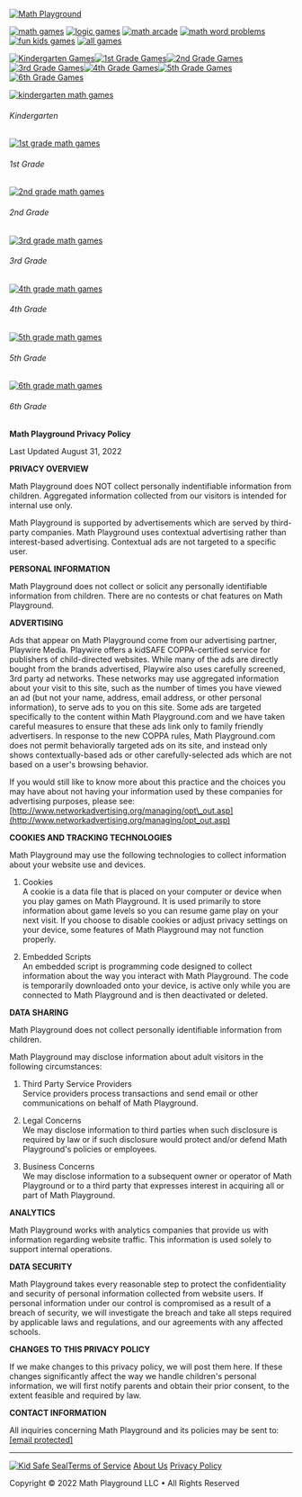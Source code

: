 [![Math Playground](images/logo-mp.png)](https://www.mathplayground.com/)

[![math games](buttons/button_math.png)](https://www.mathplayground.com/math-games.html) [![logic games](buttons/button_logic.png)](https://www.mathplayground.com/logic-games.html) [![math arcade](buttons/button_arcade.png)](https://www.mathplayground.com/ASB_Index.html) [![math word problems](buttons/button_story.png)](https://www.mathplayground.com/thinkingblocks.html) [![fun kids games](buttons/button_fun_games.png)](https://www.mathplayground.com/fun-skill-games.html) [![all games](buttons/button_all_games.png)](https://www.mathplayground.com/game_directory.html)

 [![Kindergarten Games](static/Global_Menu_Grade_K.png)](https://www.mathplayground.com/kindergarten_games.html)[![1st Grade Games](static/Global_Menu_Grade_1.png)](https://www.mathplayground.com/grade_1_games.html)[![2nd Grade Games](static/Global_Menu_Grade_2.png)](https://www.mathplayground.com/grade_2_games.html)[![3rd Grade Games](static/Global_Menu_Grade_3.png)](https://www.mathplayground.com/grade_3_games.html)[![4th Grade Games](static/Global_Menu_Grade_4.png)](https://www.mathplayground.com/grade_4_games.html)[![5th Grade Games](static/Global_Menu_Grade_5.png)](https://www.mathplayground.com/grade_5_games.html)[![6th Grade Games](static/Global_Menu_Grade_6.png)](https://www.mathplayground.com/grade_6_games.html)

[![kindergarten math games](css_images/btn_grade_k.png)](https://www.mathplayground.com/kindergarten_games.html)

###### Kindergarten

[![1st grade math games](css_images/btn_grade_1.png)](https://www.mathplayground.com/grade_1_games.html)

###### 1st Grade

[![2nd grade math games](css_images/btn_grade_2.png)](https://www.mathplayground.com/grade_2_games.html)

###### 2nd Grade

[![3rd grade math games](css_images/btn_grade_3.png)](https://www.mathplayground.com/grade_3_games.html)

###### 3rd Grade

[![4th grade math games](css_images/btn_grade_4.png)](https://www.mathplayground.com/grade_4_games.html)

###### 4th Grade

[![5th grade math games](css_images/btn_grade_5.png)](https://www.mathplayground.com/grade_5_games.html)

###### 5th Grade

[![6th grade math games](css_images/btn_grade_6.png)](https://www.mathplayground.com/grade_6_games.html)

###### 6th Grade

**Math Playground Privacy Policy**

Last Updated August 31, 2022

**PRIVACY OVERVIEW**

Math Playground does NOT collect personally indentifiable information from children. Aggregated information collected from our visitors is intended for internal use only.  
  
Math Playground is supported by advertisements which are served by third-party companies. Math Playground uses contextual advertising rather than interest-based advertising. Contextual ads are not targeted to a specific user.

**PERSONAL INFORMATION**

Math Playground does not collect or solicit any personally identifiable information from children. There are no contests or chat features on Math Playground.

**ADVERTISING**

Ads that appear on Math Playground come from our advertising partner, Playwire Media. Playwire offers a kidSAFE COPPA-certified service for publishers of child-directed websites. While many of the ads are directly bought from the brands advertised, Playwire also uses carefully screened, 3rd party ad networks. These networks may use aggregated information about your visit to this site, such as the number of times you have viewed an ad (but not your name, address, email address, or other personal information), to serve ads to you on this site. Some ads are targeted specifically to the content within Math Playground.com and we have taken careful measures to ensure that these ads link only to family friendly advertisers. In response to the new COPPA rules, Math Playground.com does not permit behaviorally targeted ads on its site, and instead only shows contextually-based ads or other carefully-selected ads which are not based on a user's browsing behavior.  
  
If you would still like to know more about this practice and the choices you may have about not having your information used by these companies for advertising purposes, please see: [http://www.networkadvertising.org/managing/opt\_out.asp](http://www.networkadvertising.org/managing/opt_out.asp)

**COOKIES AND TRACKING TECHNOLOGIES**

Math Playground may use the following technologies to collect information about your website use and devices.  
  
1) Cookies  
A cookie is a data file that is placed on your computer or device when you play games on Math Playground. It is used primarily to store information about game levels so you can resume game play on your next visit. If you choose to disable cookies or adjust privacy settings on your device, some features of Math Playground may not function properly.  
  
2) Embedded Scripts  
An embedded script is programming code designed to collect information about the way you interact with Math Playground. The code is temporarily downloaded onto your device, is active only while you are connected to Math Playground and is then deactivated or deleted.

**DATA SHARING**

Math Playground does not collect personally identifiable information from children.  
  
Math Playground may disclose information about adult visitors in the following circumstances:  
1) Third Party Service Providers  
Service providers process transactions and send email or other communications on behalf of Math Playground.  
  
2) Legal Concerns  
We may disclose information to third parties when such disclosure is required by law or if such disclosure would protect and/or defend Math Playground's policies or employees.  
  
3) Business Concerns  
We may disclose information to a subsequent owner or operator of Math Playground or to a third party that expresses interest in acquiring all or part of Math Playground.

**ANALYTICS**

Math Playground works with analytics companies that provide us with information regarding website traffic. This information is used solely to support internal operations.

**DATA SECURITY**

Math Playground takes every reasonable step to protect the confidentiality and security of personal information collected from website users. If personal information under our control is compromised as a result of a breach of security, we will investigate the breach and take all steps required by applicable laws and regulations, and our agreements with any affected schools.

**CHANGES TO THIS PRIVACY POLICY**

If we make changes to this privacy policy, we will post them here. If these changes significantly affect the way we handle children's personal information, we will first notify parents and obtain their prior consent, to the extent feasible and required by law.

**CONTACT INFORMATION**

All inquiries concerning Math Playground and its policies may be sent to:  
[\[email protected\]](https://www.mathplayground.com/cdn-cgi/l/email-protection)

* * *

 [![Kid Safe Seal](https://www.kidsafeseal.com/sealimage/1142216312560877248/mathplayground_medium_darktm.png)](https://www.kidsafeseal.com/certifiedproducts/mathplayground.html)[Terms of Service](https://www.mathplayground.com/terms-of-service.html) [About Us](https://www.mathplayground.com/about.html) [Privacy Policy](https://www.mathplayground.com/privacy)

Copyright © 2022 Math Playground LLC • All Rights Reserved